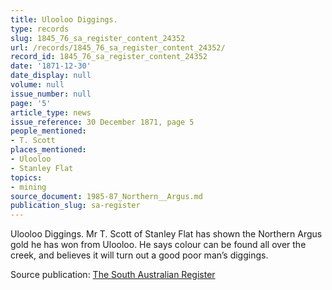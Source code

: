 ```yaml
---
title: Ulooloo Diggings.
type: records
slug: 1845_76_sa_register_content_24352
url: /records/1845_76_sa_register_content_24352/
record_id: 1845_76_sa_register_content_24352
date: '1871-12-30'
date_display: null
volume: null
issue_number: null
page: '5'
article_type: news
issue_reference: 30 December 1871, page 5
people_mentioned:
- T. Scott
places_mentioned:
- Ulooloo
- Stanley Flat
topics:
- mining
source_document: 1985-87_Northern__Argus.md
publication_slug: sa-register
---
```


Ulooloo Diggings.  Mr T. Scott of Stanley Flat has shown the Northern Argus gold he has won from Ulooloo.  He says colour can be found all over the creek, and believes it will turn out a good poor man’s diggings.

Source publication: [The South Australian Register](/publications/sa-register/)
